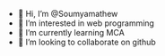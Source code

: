 - 👋 Hi, I’m @Soumyamathew
- 👀 I’m interested in  web programming 
- 🌱 I’m currently learning MCA
- 💞️ I’m looking to collaborate on github

<!---
Soumyamath/Soumyamath is a ✨ special ✨ repository because its `README.md` (this file) appears on your GitHub profile.
You can click the Preview link to take a look at your changes.
--->
